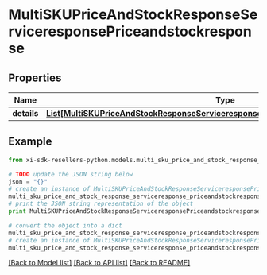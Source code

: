 # MultiSKUPriceAndStockResponseServiceresponsePriceandstockresponse


## Properties

Name | Type | Description | Notes
------------ | ------------- | ------------- | -------------
**details** | [**List[MultiSKUPriceAndStockResponseServiceresponsePriceandstockresponseDetailsInner]**](MultiSKUPriceAndStockResponseServiceresponsePriceandstockresponseDetailsInner.md) |  | [optional] 

## Example

```python
from xi-sdk-resellers-python.models.multi_sku_price_and_stock_response_serviceresponse_priceandstockresponse import MultiSKUPriceAndStockResponseServiceresponsePriceandstockresponse

# TODO update the JSON string below
json = "{}"
# create an instance of MultiSKUPriceAndStockResponseServiceresponsePriceandstockresponse from a JSON string
multi_sku_price_and_stock_response_serviceresponse_priceandstockresponse_instance = MultiSKUPriceAndStockResponseServiceresponsePriceandstockresponse.from_json(json)
# print the JSON string representation of the object
print MultiSKUPriceAndStockResponseServiceresponsePriceandstockresponse.to_json()

# convert the object into a dict
multi_sku_price_and_stock_response_serviceresponse_priceandstockresponse_dict = multi_sku_price_and_stock_response_serviceresponse_priceandstockresponse_instance.to_dict()
# create an instance of MultiSKUPriceAndStockResponseServiceresponsePriceandstockresponse from a dict
multi_sku_price_and_stock_response_serviceresponse_priceandstockresponse_form_dict = multi_sku_price_and_stock_response_serviceresponse_priceandstockresponse.from_dict(multi_sku_price_and_stock_response_serviceresponse_priceandstockresponse_dict)
```
[[Back to Model list]](../README.md#documentation-for-models) [[Back to API list]](../README.md#documentation-for-api-endpoints) [[Back to README]](../README.md)


